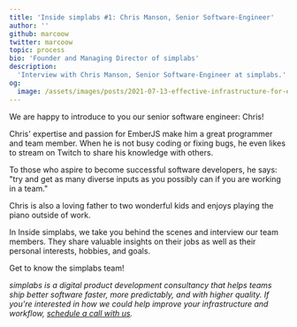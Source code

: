 ```yaml
---
title: 'Inside simplabs #1: Chris Manson, Senior Software-Engineer'
author: ''
github: marcoow
twitter: marcoow
topic: process
bio: 'Founder and Managing Director of simplabs'
description:
  'Interview with Chris Manson, Senior Software-Engineer at simplabs.'
og:
  image: /assets/images/posts/2021-07-13-effective-infrastructure-for-efficient-development-workflows/og-image.png
---
```


We are happy to introduce to you our senior software engineer: Chris!

Chris' expertise and passion for EmberJS make him a great programmer and team member. When he is not busy coding or fixing bugs, he even likes to stream on Twitch to share his knowledge with others. 

To those who aspire to become successful software developers, he says: "try and get as many diverse inputs as you possibly can if you are working in a team."

Chris is also a loving father to two wonderful kids and enjoys playing the piano outside of work. 

In Inside simplabs, we take you behind the scenes and interview our team members. They share valuable insights on their jobs as well as their personal interests, hobbies, and goals. 

Get to know the simplabs team!

_simplabs is a digital product development consultancy that helps teams ship
better software faster, more predictably, and with higher quality. If you're
interested in how we could help improve your infrastructure and workflow,
[schedule a call with us](/contact/)._
